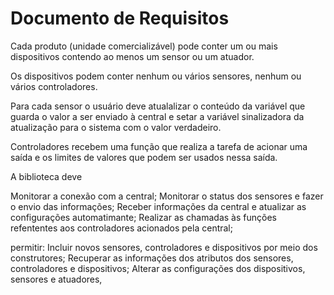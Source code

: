 # Documento de Requisitos

Cada produto (unidade comercializável) pode conter um ou mais dispositivos contendo ao menos um sensor ou um atuador.

Os dispositivos podem conter nenhum ou vários sensores, nenhum ou vários controladores.

Para cada sensor o usuário deve atualalizar o conteúdo da variável que guarda o valor a ser enviado à central e setar a variável sinalizadora da atualização para o sistema com o valor verdadeiro.

Controladores recebem uma função que realiza a tarefa de acionar uma saída e os limites de valores que podem ser usados nessa saída.

A biblioteca deve

Monitorar a conexão com a central;
Monitorar o status dos sensores e fazer o envio das informações;
Receber informações da central e atualizar as configurações automatimante;
Realizar as chamadas às funções refententes aos controladores acionados pela central;

permitir:
Incluir novos sensores, controladores e dispositivos por meio dos construtores;
Recuperar as informações dos atributos dos sensores, controladores e dispositivos;
Alterar as configurações dos dispositivos, sensores e atuadores,
